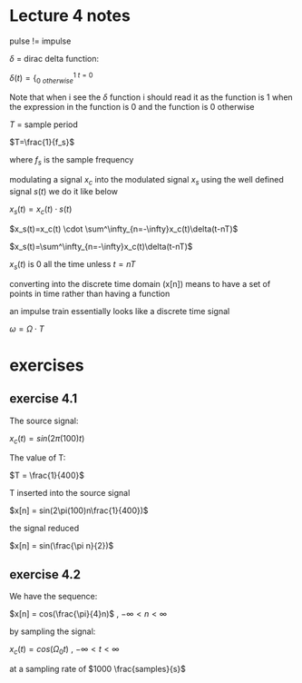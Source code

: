 # Lecture 4 notes
pulse != impulse

$\delta$ = dirac delta function:

$\delta(t) = \{^{1\ t=0}_{0\ otherwise}$

Note that when i see the $\delta$ function i should read it as the function is 1 when the expression in the function is 0 and the function is 0 otherwise

$T$ = sample period

$T=\frac{1}{f_s}$

where $f_s$ is the sample frequency

modulating a signal $x_c$ into the modulated signal $x_s$ using the well defined signal $s(t)$ we do it like below

$x_s(t)=x_c(t)\cdot s(t)$

$x_s(t)=x_c(t) \cdot \sum^\infty_{n=-\infty}x_c(t)\delta(t-nT)$

$x_s(t)=\sum^\infty_{n=-\infty}x_c(t)\delta(t-nT)$

$x_s(t)$ is 0 all the time unless $t = nT$

converting into the discrete time domain (x[n]) means to have a set of points in time rather than having a function

an impulse train essentially looks like a discrete time signal

$\omega = \Omega \cdot T$

# exercises
## exercise 4.1
The source signal:

$x_c(t) = sin(2\pi(100)t)$

The value of T:

$T = \frac{1}{400}$

T inserted into the source signal

$x[n] = sin(2\pi(100)n\frac{1}{400})$

the signal reduced

$x[n] = sin(\frac{\pi n}{2})$

## exercise 4.2
We have the sequence:

$x[n] = cos(\frac{\pi}{4}n)$ , $-\infty < n < \infty$

by sampling the signal:

$x_c(t) = cos(\Omega_0t)$ , $-\infty < t < \infty$

at a sampling rate of $1000 \frac{samples}{s}$